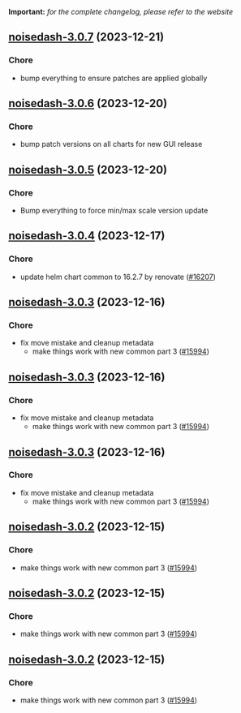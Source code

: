 **Important:**
*for the complete changelog, please refer to the website*




## [noisedash-3.0.7](https://github.com/truecharts/charts/compare/noisedash-3.0.6...noisedash-3.0.7) (2023-12-21)

### Chore

- bump everything to ensure patches are applied globally
  
  


## [noisedash-3.0.6](https://github.com/truecharts/charts/compare/noisedash-3.0.5...noisedash-3.0.6) (2023-12-20)

### Chore

- bump patch versions on all charts for new GUI release
  
  


## [noisedash-3.0.5](https://github.com/truecharts/charts/compare/noisedash-3.0.4...noisedash-3.0.5) (2023-12-20)

### Chore

- Bump everything to force min/max scale version update
  
  


## [noisedash-3.0.4](https://github.com/truecharts/charts/compare/noisedash-3.0.3...noisedash-3.0.4) (2023-12-17)

### Chore

- update helm chart common to 16.2.7 by renovate ([#16207](https://github.com/truecharts/charts/issues/16207))
  
  


## [noisedash-3.0.3](https://github.com/truecharts/charts/compare/noisedash-2.0.15...noisedash-3.0.3) (2023-12-16)

### Chore

- fix move mistake and cleanup metadata
  - make things work with new common part 3 ([#15994](https://github.com/truecharts/charts/issues/15994))
  
  


## [noisedash-3.0.3](https://github.com/truecharts/charts/compare/noisedash-2.0.15...noisedash-3.0.3) (2023-12-16)

### Chore

- fix move mistake and cleanup metadata
  - make things work with new common part 3 ([#15994](https://github.com/truecharts/charts/issues/15994))
  
  


## [noisedash-3.0.3](https://github.com/truecharts/charts/compare/noisedash-2.0.15...noisedash-3.0.3) (2023-12-16)

### Chore

- fix move mistake and cleanup metadata
  - make things work with new common part 3 ([#15994](https://github.com/truecharts/charts/issues/15994))
  
  


## [noisedash-3.0.2](https://github.com/truecharts/charts/compare/noisedash-2.0.15...noisedash-3.0.2) (2023-12-15)

### Chore

- make things work with new common part 3 ([#15994](https://github.com/truecharts/charts/issues/15994))
  
  


## [noisedash-3.0.2](https://github.com/truecharts/charts/compare/noisedash-2.0.15...noisedash-3.0.2) (2023-12-15)

### Chore

- make things work with new common part 3 ([#15994](https://github.com/truecharts/charts/issues/15994))
  
  


## [noisedash-3.0.2](https://github.com/truecharts/charts/compare/noisedash-2.0.15...noisedash-3.0.2) (2023-12-15)

### Chore

- make things work with new common part 3 ([#15994](https://github.com/truecharts/charts/issues/15994))
  
  


